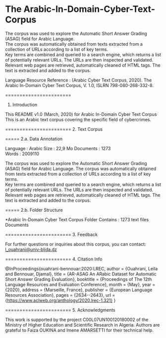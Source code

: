 # The Arabic-In-Domain-Cyber-Text-Corpus
The corpus  was used to explore the Automatic Short Answer Grading (ASAG) field for Arabic Language.  
The corpus was automatically obtained from texts extracted from a collection of URLs according to a list of key terms.   
Key terms are combined and queried to a search engine, which returns a list of potentially relevant URLs.  The URLs are then inspected and validated.   Relevant web pages are retrieved, automatically cleaned of HTML tags.  The text is extracted and added to the corpus.

Language Resource Reference : 
(Arabic Cyber Text Corpus, 2020). The Arabic In-Domain Cyber Text Corpus, V. 1.0, 
ISLRN 798-080-268-332-8.

=======================
1. Introduction

This README v1.0 (March, 2020) for Arabic In-Domain Cyber Text Corpus
This is an Arabic text corpus covering the specific  field of cybercrimes. 
 
=======================
2. Text Corpus

=====
2.a. Data Annotation

Language : Arabic
Size : 22,9 Mo
Documents : 1273  
Words : 2009110


The corpus  was used to explore the Automatic Short Answer Grading (ASAG) field for Arabic Language. 
The corpus was automatically obtained from texts extracted from a collection of URLs according to a list of key terms.  
Key terms are combined and queried to a search engine, which returns a list of potentially relevant URLs. 
The URLs are then inspected and validated.  
Relevant web pages are retrieved, automatically cleaned of HTML tags. 
The text is extracted and added to the corpus.
 
=====
2.b. Folder Structure

*Arabic In-Domain Cyber Text Corpus Folder 
	 Contains : 1273 text files Documents 

=======================
3. Feedback

For further questions or inquiries about this corpus, you can contact:
l_ouahrani@univ-blida.dz  
 

=======================
4. Citation Info 

@InProceedings{ouahrani-bennouar:2020:LREC,
author = {Ouahrani, Leila and Bennouar, Djamal},
title = {AR-ASAG An ARabic Dataset for Automatic Short Answer Grading Evaluation},
booktitle = {Proceedings of The 12th Language Resources and Evaluation Conference},
month = {May},
year = {2020},
address = {Marseille, France},
publisher = {European Language Resources Association},
pages = {2634--2643}, 
url = {https://www.aclweb.org/anthology/2020.lrec-1.321}
}

=======================
5. Acknowledgments

This work is supported by the project C00L07UN100120180002 of the Ministry of 
Higher Education and Scientific Research in Algeria. 
Authors are grateful to Faiza OUKINA and Imene AMARSETTI for their technical help. 
